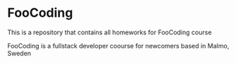 # FooCoding
This is a repository that contains all homeworks for FooCoding course

FooCoding is a fullstack developer coourse for newcomers based in Malmo, Sweden
